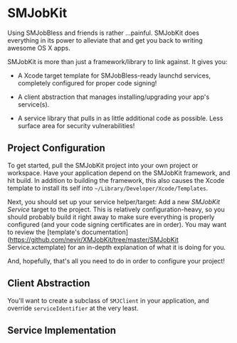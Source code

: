 SMJobKit
========

Using SMJobBless and friends is rather ...painful.  SMJobKit does everything in its power to
alleviate that and get you back to writing awesome OS X apps.

SMJobKit is more than just a framework/library to link against.  It gives you:

* A Xcode target template for SMJobBless-ready launchd services, completely configured for proper
  code signing!
   
* A client abstraction that manages installing/upgrading your app's service(s).

* A service library that pulls in as little additional code as possible.  Less surface area for
  security vulnerabilities!


Project Configuration
---------------------

To get started, pull the SMJobKit project into your own project or workspace.  Have your application
depend on the SMJobKit framework, and hit build.  In addition to building the framework, this also
causes the Xcode template to install its self into `~/Library/Developer/Xcode/Templates`.

Next, you should set up your service helper/target: Add a new _SMJobKit Service_ target to the
project.  This is relatively configuration-heavy, so you should probably build it right away to make
sure everything is properly configured (and your code signing certificates are in order).  You may
want to review the [template's documentation](https://github.com/nevir/XMJobKit/tree/master/SMJobKit Service.xctemplate)
for an in-depth explanation of what it is doing for you.

And, hopefully, that's all you need to do in order to configure your project!


Client Abstraction
------------------

You'll want to create a subclass of `SMJClient` in your application, and override
`serviceIdentifier` at the very least.


Service Implementation
----------------------

